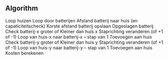 ## Algorithm
Loop huizen
	Loop door batterijen
		Afstand batterij naar huis (en capaticiteitscheck)
		Korste afstand batterij opslaan
	Opgeslagen batterij
	Check batterij-x groter of Kleiner dan huis x
		Staprichting veranderen (of +1 of -1)
	Loop van huis-x naar batterij-x – stap van 1
		Toevoegen aan huis
	Check batterij-y groter of Kleiner dan huis y
		Staprichting veranderen (of +1 of -1)
Loop van huis-y naar batterij-y – stap van 1
		Toevoegen aan huis
	Kosten berekenen